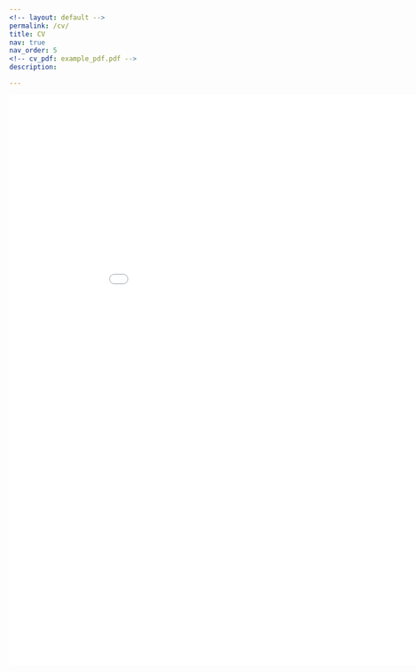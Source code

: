 ```yaml
---
<!-- layout: default -->
permalink: /cv/
title: CV
nav: true
nav_order: 5
<!-- cv_pdf: example_pdf.pdf -->
description:

---
```


<div id="cv" class="content"> <embed src="../assets/pdf/cv.pdf" width="960" height="1024" alt="pdf" pluginspage="http://www.adobe.com/products/acrobat/readstep2.html"> </div>